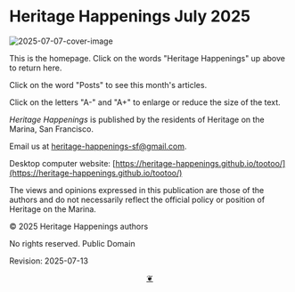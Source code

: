 # Heritage Happenings July 2025

![2025-07-07-cover-image]( https://heritage-happenings.github.io/Blog/2025/07/2025-07-07-cover-image.png )

This is the homepage. Click on the words "Heritage Happenings" up above to return here.

Click on the word "Posts" to see this month's articles.

Click on the letters "A-" and "A+" to enlarge or reduce the size of the text.

_Heritage Happenings_ is published by the residents of Heritage on the Marina, San Francisco.

Email us at [heritage-happenings-sf@gmail.com](mailto:heritage-happenings-sf@gmail.com).

Desktop computer website: [https://heritage-happenings.github.io/tootoo/](https://heritage-happenings.github.io/tootoo/)

The views and opinions expressed in this publication are those of the authors and do not necessarily reflect the official policy or position of Heritage on the Marina.

&copy; 2025 Heritage Happenings authors

No rights reserved. Public Domain

Revision: 2025-07-13

<center title="Hello! Click me to go up to the top"><a class="aDingbat" href="javascript:window.scrollTo(0,0);"> ❦ </a></center>
